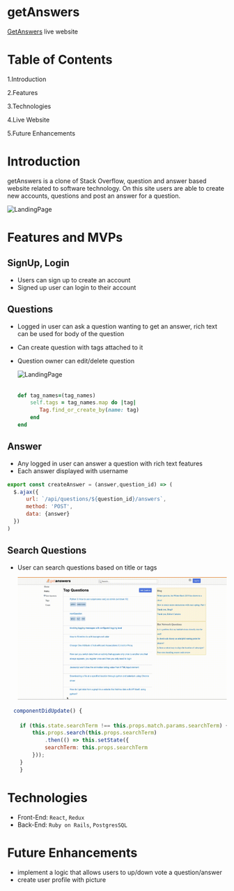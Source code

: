 
# getAnswers

[GetAnswers](https://get-ans.herokuapp.com/#/) live website


# Table of Contents

  1.Introduction
  
  2.Features
  
  3.Technologies
  
  4.Live Website
  
  5.Future Enhancements

# Introduction
  
  getAnswers is a clone of Stack Overflow, question and answer based website related to software technology. On this site users are able to create new accounts, questions and post an answer for a question.
  
  ![LandingPage](./readme/LandingPage.gif)

# Features and MVPs

## SignUp, Login
  
  * Users can sign up to create an account
  * Signed up user can login to their account

## Questions

  * Logged in user can ask a question wanting to get an answer, rich text can be used for body of the question
  * Can create question with tags attached to it
  * Question owner can edit/delete question
  
    ![LandingPage](./readme/Question.gif)
    
    ```ruby on rails
    
    def tag_names=(tag_names)   
        self.tags = tag_names.map do |tag|
           Tag.find_or_create_by(name: tag)
        end
    end
    
    ```

  
## Answer
  
  * Any logged in user can answer a question with rich text features
  * Each answer displayed with username
  
  ```javascript
  export const createAnswer = (answer,question_id) => (
    $.ajax({
        url: `/api/questions/${question_id}/answers`,
        method: 'POST',
        data: {answer}
    })
)
```


## Search Questions

  * User can search questions based on title or tags

    ![LandingPage](./readme/search.gif)


```javascript
  componentDidUpdate() {
    
    if (this.state.searchTerm !== this.props.match.params.searchTerm) {
        this.props.search(this.props.searchTerm)
            .then(() => this.setState({
            searchTerm: this.props.searchTerm
        }));
    } 
    }
```
# Technologies

* Front-End: `React`, `Redux`
* Back-End: `Ruby on Rails`, `PostgresSQL`


# Future Enhancements

* implement a logic that allows users to up/down vote a question/answer
* create user profile with picture


